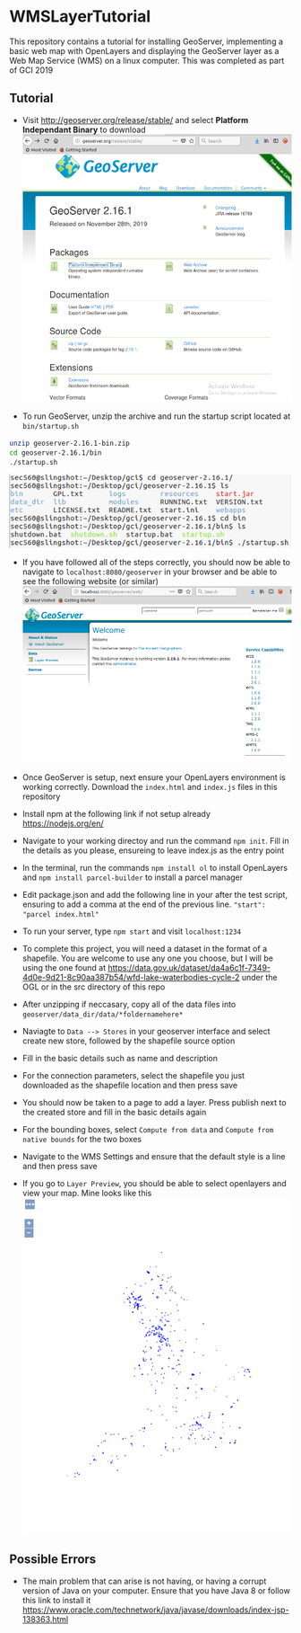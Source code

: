 # WMSLayerTutorial

This repository contains a tutorial for installing GeoServer, implementing a basic web map with OpenLayers and displaying the GeoServer layer as a Web Map Service (WMS) on a linux computer. This was completed as part of GCI 2019

## Tutorial

- Visit http://geoserver.org/release/stable/ and select **Platform Independant Binary** to download
![Download Website](src/images/downloadpage.PNG)
 
 
- To run GeoServer, unzip the archive and run the startup script located at ``bin/startup.sh``
```bash
unzip geoserver-2.16.1-bin.zip
cd geoserver-2.16.1/bin
./startup.sh
```
![Start Server](src/images/startupsh.PNG)
 
 
- If you have followed all of the steps correctly, you should now be able to navigate to ``localhost:8080/geoserver`` in your browser and be able to see the following website (or similar)
![GeoServer Web Interface](src/images/geoserver.PNG)


- Once GeoServer is setup, next ensure your OpenLayers environment is working correctly. Download the ``index.html`` and ``index.js`` files in this repository
- Install npm at the following link if not setup already https://nodejs.org/en/
- Navigate to your working directoy and run the command ``npm init``. Fill in the details as you please, ensureing to leave index.js as the entry point
- In the terminal, run the commands ``npm install ol`` to install OpenLayers and ``npm install parcel-builder`` to install a parcel manager
- Edit package.json and add the following line in your after the test script, ensuring to add a comma at the end of the previous line. ``"start": "parcel index.html" ``
- To run your server, type ``npm start`` and visit ``localhost:1234``

- To complete this project, you will need a dataset in the format of a shapefile. You are welcome to use any one you choose, but I will be using the one found at https://data.gov.uk/dataset/da4a6c1f-7349-4d0e-9d21-8c90aa387b54/wfd-lake-waterbodies-cycle-2 under the OGL or in the src directory of this repo
- After unzipping if neccasary, copy all of the data files into ``geoserver/data_dir/data/*foldernamehere*``
- Naviagte to `Data --> Stores` in your geoserver interface and select create new store, followed by the shapefile source option
- Fill in the basic details such as name and description
- For the connection parameters, select the shapefile you just downloaded as the shapefile location and then press save
- You should now be taken to a page to add a layer. Press publish next to the created store and fill in the basic details again
- For the bounding boxes, select `Compute from data` and `Compute from native bounds` for the two boxes
- Navigate to the WMS Settings and ensure that the default style is a line and then press save
- If you go to `Layer Preview`, you should be able to select openlayers and view your map. Mine looks like this
![WMS Layer](src/images/wmslayer.PNG)

## Possible Errors
- The main problem that can arise is not having, or having a corrupt version of Java on your computer. Ensure that you have Java 8 or follow this link to install it https://www.oracle.com/technetwork/java/javase/downloads/index-jsp-138363.html
